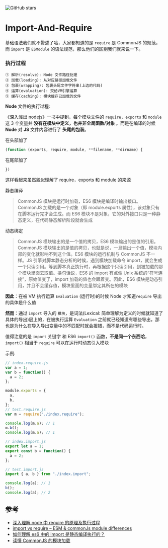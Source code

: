 ![GitHub stars](https://img.shields.io/github/stars/Gnotes/import-and-require?style=social)

# Import-And-Require

基础语法我们就不赘述了哈，大家都知道的是 `require` 是 CommonJS 的规范，而 `import` 是 `ESModule` 的语法规范，那么他们的区别我们就来说一下。

### 执行过程

```
① 解析(resolve): Node 文件路径处理
② 加载(loading): 从对应路径加载文件
③ 包裹(wrapping): 包裹头尾文件字符串(上边的代码)
④ 运算(evaluation): 交给VM引擎运算
⑤ 缓存(caching): 模块缓存已加载的文件
```

**Node** 文件的执行过程:

《深入浅出 nodejs》一书中提到，每个模块文件的 `require`，`exports` 和 `module` 这 3 个变量并 **没有在模块中定义，也并非全局函数/对象** 。而是在编译的时候 **Node** 对 **JS** 文件内容进行了 **头尾的包装**。

在头部加了

```js
(function (exports, require, module, **filename, **dirname) {
```

在尾部加了

```js
})
```

这样看起来虽然貌似理解了 require，exports 和 module 的来源

静态编译

> CommonJS 模块是运行时加载，ES6 模块是编译时输出接口。CommonJS 加载的是一个对象（即 module.exports 属性），该对象只有在脚本运行完才会生成。而 ES6 模块不是对象，它的对外接口只是一种静态定义，在代码静态解析阶段就会生成

动态绑定

> CommonJS 模块输出的是一个值的拷贝，ES6 模块输出的是值的引用。CommonJS 模块输出的是值的拷贝，也就是说，一旦输出一个值，模块内部的变化就影响不到这个值。ES6 模块的运行机制与 CommonJS 不一样。JS 引擎对脚本静态分析的时候，遇到模块加载命令 import，就会生成一个只读引用。等到脚本真正执行时，再根据这个只读引用，到被加载的那个模块里面去取值。换句话说，ES6 的 import 有点像 Unix 系统的“符号连接”，原始值变了，import 加载的值也会跟着变。因此，ES6 模块是动态引用，并且不会缓存值，模块里面的变量绑定其所在的模块

**因此**：在被 VM 执行运算 `Evaluation` (运行时)的时候 Node 才知道`require` 导出的具体是什么值

**然而**：通过 `import` 导入的 `模块`，是词法(Lexical: 简单理解为定义的时候就知道了具体的导出)层上的，在被执行运算 `Evaluation` 之前就已经知道有哪些导出，那也是为什么在导入导出变量中的不匹配时就会报错，而不是代码运行时。

值得注意的是 `import` 关键字 和 ES6 `import()` 函数，**不是同一个东西哈**，`import()` 相当于 `require` 可以在运行时动态引入模块

示例:

```js
// index.require.js
var a = 1;
var b = function() {
  a = 2;
};

module.exports = {
  a,
  b,
};
// test.require.js
var m = require("./index.require");

console.log(m.a); // 1
m.b();
console.log(m.a); // 1
```

```js
// index.import.js
export let a = 1;
export const b = function() {
  a = 2;
};

// test.import.js
import { a, b } from "./index.import";

console.log(a); // 1
b();
console.log(a); // 2
```

## 参考

- [深入理解 node 中 require 的原理及执行过程](https://www.jianshu.com/p/609489e8c929)
- [import vs require – ESM & commonJs module differences](http://voidcanvas.com/import-vs-require/)
- [如何理解 es6 中的 import 是静态编译执行的？](https://www.zhihu.com/question/265631914/answer/296374199)
- [读懂 CommonJS 的模块加载](https://www.cnblogs.com/cherryvenus/p/9722304.html)
